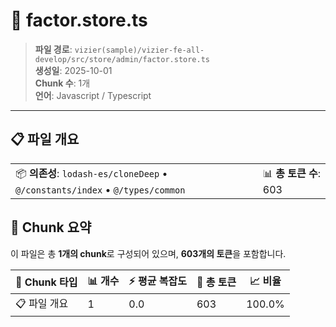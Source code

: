 # 📄 factor.store.ts

> **파일 경로**: `vizier(sample)/vizier-fe-all-develop/src/store/admin/factor.store.ts`  
> **생성일**: 2025-10-01  
> **Chunk 수**: 1개  
> **언어**: Javascript / Typescript
---


## 📋 파일 개요

| | |
|--|--|
| 📦 **의존성**: `lodash-es/cloneDeep` • `@/constants/index` • `@/types/common` | 📊 **총 토큰 수**: 603 |






## 🧩 Chunk 요약

이 파일은 총 **1개의 chunk**로 구성되어 있으며, **603개의 토큰**을 포함합니다.

| 🧩 Chunk 타입 | 📊 개수 | ⚡ 평균 복잡도 | 📝 총 토큰 | 📈 비율 |
|---------------|--------|-------------|----------|--------|
| 📋 파일 개요 | 1 | 0.0 | 603 | 100.0% |

